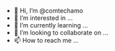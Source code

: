 - 👋 Hi, I’m @comtechamo
- 👀 I’m interested in ...
- 🌱 I’m currently learning ...
- 💞️ I’m looking to collaborate on ...
- 📫 How to reach me ...

<!---
comtechamo/comtechamo is a ✨ special ✨ repository because its `README.md` (this file) appears on your GitHub profile.
You can click the Preview link to take a look at your changes.
--->

